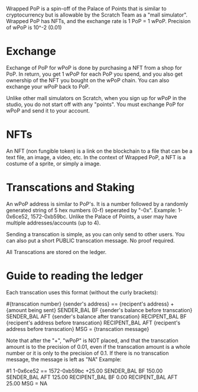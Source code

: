 Wrapped PoP is a spin-off of the Palace of Points that is similar to cryptocurrency but is allowable by the Scratch Team as a "mall simulator". Wrapped PoP has NFTs, and the exchange rate is 1 PoP = 1 wPoP. Precision of wPoP is 10^-2 (0.01)

# Exchange
Exchange of PoP for wPoP is done by purchasing a NFT from a shop for PoP. In return, you get 1 wPoP for each PoP you spend, and you also get ownership of the NFT you bought on the wPoP chain. You can also exchange your wPoP back to PoP. 

Unlike other mall simulators on Scratch, when you sign up for wPoP in the studio, you do not start off with any "points". You must exchange PoP for wPoP and send it to your account.

# NFTs
An NFT (non fungible token) is a link on the blockchain to a file that can be a text file, an image, a video, etc. In the context of Wrapped PoP, a NFT is a costume of a sprite, or simply a image.

# Transcations and Staking
An wPoP address is similar to PoP's. It is a number followed by a randomly generated string of 5 hex numbers (0-f) seperated by "-0x". Example: 1-0x6ce52, 1572-0xb59bc.
Unlike the Palace of Points, a user may have multiple addresses/accounts (up to 4).

Sending a transcation is simple, as you can only send to other users. You can also put a short PUBLIC transcation message. No proof required.

All Transcations are stored on the ledger.

# Guide to reading the ledger
Each transcation uses this format (without the curly brackets):

 #{transcation number} {sender's address} == {recipent's address} 
 +{amount being sent} 
 SENDER_BAL BF {sender's balance before transcation}
 SENDER_BAL AFT {sender's balance after transcation}
 RECIPENT_BAL BF {recipent's address before transcation}
 RECIPENT_BAL AFT {recipent's address before transcation}
 MSG = {transcation message} 

 Note that after the "+", "wPoP" is NOT placed, and that the transcation amount is to the precision of 0.01, even if the transcation amount is a whole number or it is only to the precision of 0.1. If there is no transcation message, the message is left as "NA"
 Example:

 #1 1-0x6ce52 == 1572-0xb59bc
 +25.00
 SENDER_BAL BF 150.00
 SENDER_BAL AFT 125.00
 RECIPENT_BAL BF 0.00
 RECIPENT_BAL AFT 25.00
 MSG = NA
 
